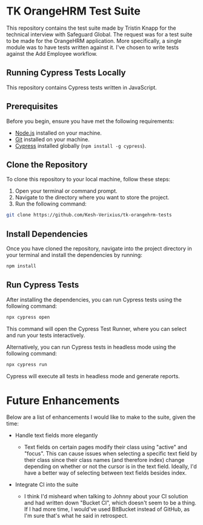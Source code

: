 # TK OrangeHRM Test Suite

This repository contains the test suite made by Tristin Knapp for the technical interview with Safeguard Global. The request was for a test suite to be made for the OrangeHRM application. More specifically, a single module was to have tests written against it. I've chosen to write tests against the Add Employee workflow.

## Running Cypress Tests Locally

This repository contains Cypress tests written in JavaScript.

## Prerequisites

Before you begin, ensure you have met the following requirements:

- [Node.js](https://nodejs.org/) installed on your machine.
- [Git](https://git-scm.com/) installed on your machine.
- [Cypress](https://www.cypress.io/) installed globally (`npm install -g cypress`).

## Clone the Repository

To clone this repository to your local machine, follow these steps:

1. Open your terminal or command prompt.
2. Navigate to the directory where you want to store the project.
3. Run the following command:

```bash
git clone https://github.com/Kesh-Verixius/tk-orangehrm-tests
```

## Install Dependencies

Once you have cloned the repository, navigate into the project directory in your terminal and install the dependencies by running:

```bash
npm install
```

## Run Cypress Tests

After installing the dependencies, you can run Cypress tests using the following command:

```bash
npx cypress open
```

This command will open the Cypress Test Runner, where you can select and run your tests interactively.

Alternatively, you can run Cypress tests in headless mode using the following command:

```bash
npx cypress run
```

Cypress will execute all tests in headless mode and generate reports.

# Future Enhancements

Below are a list of enhancements I would like to make to the suite, given the time:
* Handle text fields more elegantly
  * Text fields on certain pages modify their class using "active" and "focus". This can cause issues when selecting a specific text field by their class since their class names (and therefore index) change depending on whether or not the cursor is in the text field. Ideally, I'd have a better way of selecting between text fields besides index.

* Integrate CI into the suite
  * I think I'd misheard when talking to Johnny about your CI solution and had written down "Bucket CI", which doesn't seem to be a thing. If I had more time, I would've used BitBucket instead of GitHub, as I'm sure that's what he said in retrospect.
